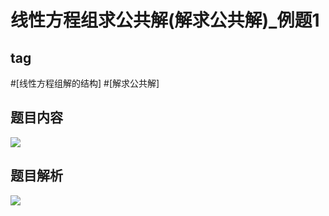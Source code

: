 # 线性方程组求公共解(解求公共解)_例题1
## tag
#[线性方程组解的结构] #[解求公共解]

## 题目内容
![](https://rgdz-img.oss-cn-hangzhou.aliyuncs.com/img/20211026102348.png)

## 题目解析
![](https://rgdz-img.oss-cn-hangzhou.aliyuncs.com/img/20211026103747.png)
